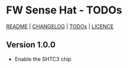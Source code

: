 # FW Sense Hat - TODOs

[README](README.md) | [CHANGELOG](CHANGELOG.md) | [TODOs](TODOs.md) | [LICENCE](LICENCE.md)

## Version 1.0.0

* Enable the SHTC3 chip
